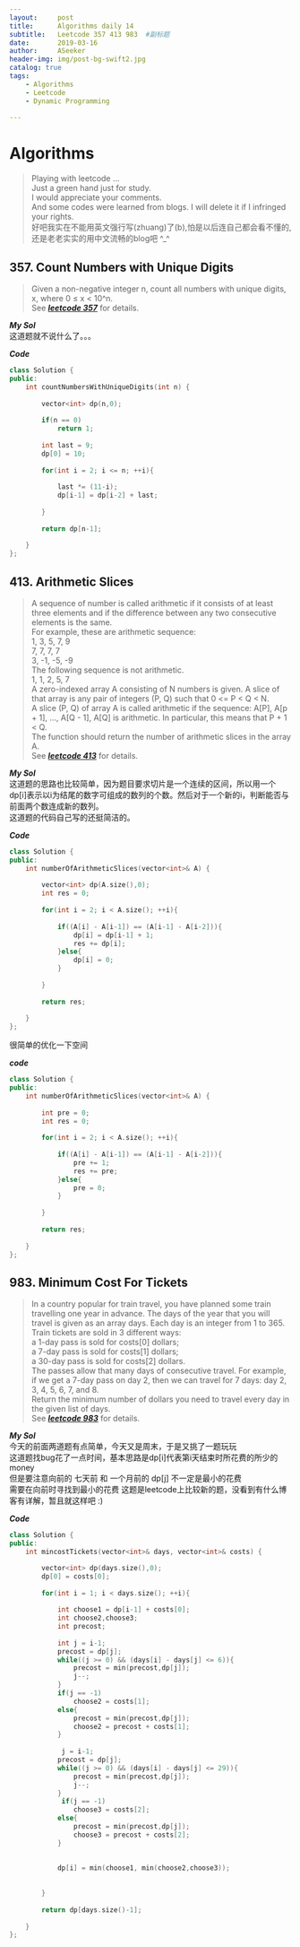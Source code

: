 ```yaml
---
layout:     post
title:      Algorithms daily 14
subtitle:   Leetcode 357 413 983  #副标题
date:       2019-03-16
author:     ASeeker
header-img: img/post-bg-swift2.jpg
catalog: true
tags:
    - Algorithms
    - Leetcode
    - Dynamic Programming
    
---
```


#  Algorithms

>Playing with leetcode ...  
>Just a green hand just for study.   
I would appreciate your comments.   
And some codes were learned from blogs. I will delete it if I infringed your rights.  
好吧我实在不能用英文强行写(zhuang)了(b),怕是以后连自己都会看不懂的,还是老老实实的用中文流畅的blog吧 ^_^ 


## 357. Count Numbers with Unique Digits
>Given a non-negative integer n, count all numbers with unique digits, x, where 0 ≤ x < 10^n.  
>See [***leetcode 357***][] for details. 

[***leetcode 357***]:https://leetcode.com/problems/count-numbers-with-unique-digits/

***My Sol***  
这道题就不说什么了。。。

***Code***

```cpp
class Solution {
public:
    int countNumbersWithUniqueDigits(int n) {
        
        vector<int> dp(n,0);
        
        if(n == 0)
            return 1;
        
        int last = 9;
        dp[0] = 10;
        
        for(int i = 2; i <= n; ++i){
            
            last *= (11-i);
            dp[i-1] = dp[i-2] + last;
            
        }
        
        return dp[n-1];
        
    }
};
```


## 413. Arithmetic Slices

>A sequence of number is called arithmetic if it consists of at least three elements and if the difference between any two consecutive elements is the same.  
For example, these are arithmetic sequence:  
1, 3, 5, 7, 9  
7, 7, 7, 7  
3, -1, -5, -9  
The following sequence is not arithmetic.  
1, 1, 2, 5, 7  
A zero-indexed array A consisting of N numbers is given. A slice of that array is any pair of integers (P, Q) such that 0 <= P < Q < N.  
A slice (P, Q) of array A is called arithmetic if the sequence:
A[P], A[p + 1], ..., A[Q - 1], A[Q] is arithmetic. In particular, this means that P + 1 < Q.  
The function should return the number of arithmetic slices in the array A.  
>See [***leetcode 413***][] for details. 

[***leetcode 413***]:https://leetcode.com/problems/arithmetic-slices/

***My Sol***  
这道题的思路也比较简单，因为题目要求切片是一个连续的区间，所以用一个dp[i]表示以i为结尾的数字可组成的数列的个数。然后对于一个新的i，判断能否与前面两个数连成新的数列。  
这道题的代码自己写的还挺简洁的。

***Code***



```cpp
class Solution {
public:
    int numberOfArithmeticSlices(vector<int>& A) {
        
        vector<int> dp(A.size(),0);
        int res = 0;
        
        for(int i = 2; i < A.size(); ++i){
            
            if((A[i] - A[i-1]) == (A[i-1] - A[i-2])){
                dp[i] = dp[i-1] + 1;
                res += dp[i];
            }else{
                dp[i] = 0;
            }
            
        }
        
        return res;
        
    }
};
```

很简单的优化一下空间

***code***

```cpp
class Solution {
public:
    int numberOfArithmeticSlices(vector<int>& A) {
        
        int pre = 0;
        int res = 0;
        
        for(int i = 2; i < A.size(); ++i){
            
            if((A[i] - A[i-1]) == (A[i-1] - A[i-2])){
                pre += 1;
                res += pre;
            }else{
                pre = 0;
            }
            
        }
        
        return res;
        
    }
};
```

## 983. Minimum Cost For Tickets

>In a country popular for train travel, you have planned some train travelling one year in advance.  The days of the year that you will travel is given as an array days.  Each day is an integer from 1 to 365.  
Train tickets are sold in 3 different ways:  
a 1-day pass is sold for costs[0] dollars;  
a 7-day pass is sold for costs[1] dollars;  
a 30-day pass is sold for costs[2] dollars.  
The passes allow that many days of consecutive travel.  For example, if we get a 7-day pass on day 2, then we can travel for 7 days: day 2, 3, 4, 5, 6, 7, and 8.  
Return the minimum number of dollars you need to travel every day in the given list of days.  
>See [***leetcode 983***][] for details. 

[***leetcode 983***]:https://leetcode.com/problems/minimum-cost-for-tickets/

***My Sol***  
今天的前面两道题有点简单，今天又是周末，于是又挑了一题玩玩  
这道题找bug花了一点时间，基本思路是dp[i]代表第i天结束时所花费的所少的money  
但是要注意向前的 七天前 和 一个月前的 dp[j] 不一定是最小的花费  
需要在向前时寻找到最小的花费
这题是leetcode上比较新的题，没看到有什么博客有详解，暂且就这样吧 :)


***Code***

```cpp
class Solution {
public:
    int mincostTickets(vector<int>& days, vector<int>& costs) {

        vector<int> dp(days.size(),0);
        dp[0] = costs[0];
        
        for(int i = 1; i < days.size(); ++i){
           
            int choose1 = dp[i-1] + costs[0];
            int choose2,choose3;
            int precost;
            
            int j = i-1;
            precost = dp[j];
            while((j >= 0) && (days[i] - days[j] <= 6)){
                precost = min(precost,dp[j]);
                j--;
            }  
            if(j == -1)
                choose2 = costs[1];
            else{
                precost = min(precost,dp[j]);
                choose2 = precost + costs[1];
            }
            
             j = i-1;
            precost = dp[j];
            while((j >= 0) && (days[i] - days[j] <= 29)){
                precost = min(precost,dp[j]);
                j--;
            }
             if(j == -1)
                choose3 = costs[2];
            else{
                precost = min(precost,dp[j]);
                choose3 = precost + costs[2];
            }
            
           
            dp[i] = min(choose1, min(choose2,choose3));
            
            
        }
        
        return dp[days.size()-1];
        
    }
};
```